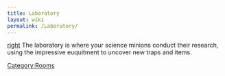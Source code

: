 ```yaml
---
title: Laboratory
layout: wiki
permalink: /Laboratory/
---
```


[right](/image:lab.jpg "wikilink") The laboratory is where your science
minions conduct their research, using the impressive euquitment to
uncover new traps and items.

[Category:Rooms](/Category:Rooms "wikilink")